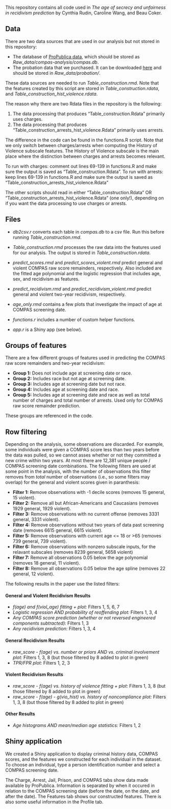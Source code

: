 This repository contains all code used in *The age of secrecy and unfairness in recidivism prediction* by Cynthia Rudin, Caroline Wang, and Beau Coker.

## Data

There are two data sources that are used in our analysis but not stored in this repository:
*	The database of [ProPublica data](https://github.com/propublica/compas-analysis), which should be stored as *Raw_data/compas-analysis/compas.db*.
*	The probation data that we purchased. It can be downloaded [here](https://drive.google.com/drive/folders/1s3QuXn4fEkuXtiUnyPphSQ9lMosgVTYj) and should be stored in *Raw_data/probation/*.

These data sources are needed to run *Table_construction.rmd*. Note that the features created by this script are stored in *Table_construction.rdata*, and *Table_construction_hist_violence.rdata*. 

The reason why there are two Rdata files in the repository is the following: 
1)	 The data processing that produces “Table_construction.Rdata” primarily uses charges. 
2)	The data processing that produces “Table_construction_arrests_hist_violence.Rdata” primarily uses arrests. 

The difference in the code can be found in the functions.R script. Note that we only switch between charges/arrests when computing the History of Violence subscale features. The History of Violence subscale is the main place where the distinction between charges and arrests becomes relevant. 

To run with charges: comment out lines 69-139 in functions.R and make sure the output is saved as “Table_construction.Rdata”.
To run with arrests: keep lines 69-139 in functions.R and make sure the output is saved as “Table_construction_arrests_hist_violence.Rdata” 

The other scripts should read in either “Table_construction.Rdata” OR “Table_construction_arrests_hist_violence.Rdata” (one only!), depending on if you want the data processing to use charges or arrests. 


## Files

*	*db2csv.r* converts each table in *compas.db* to a csv file. Run this before running *Table_construction.rmd*.

*	*Table_construction.rmd* processes the raw data into the features used for our analysis. The output is stored in *Table_construction.rdata*.

*	*predict_scores.rmd* and *predict_scores_violent.rmd* predict general and violent COMPAS raw score remainders, respectively. Also included are the fitted age polynomial and the logistic regression that includes age, sex, and recidivism as features.  

*	*predict_recidivism.rmd* and *predict_recidivism_violent.rmd* predict general and violent two-year recidivism, respectively. 

*	*age_only.rmd* contains a few plots that investigate the impact of age at COMPAS screening date.

*	*functions.r* includes a number of custom helper functions.

*	*app.r* is a Shiny app (see below).

## Groups of features

There are a few different groups of features used in predicting the COMPAS raw score remainders and two-year recidivism:
*	**Group 1:** Does not include age at screening date or race.
*	**Group 2:** Includes race but not age at screening date.
*	**Group 3:** Includes age at screening date but not race.
*	**Group 4:** Includes age at screening date and race.
*	**Group 5:** Includes age at screening date and race as well as total number of charges and total number of arrests. Used only for COMPAS raw score remainder prediction.

These groups are referenced in the code.

## Row filtering

Depending on the analysis, some observations are discarded. For example, some individuals were given a COMPAS score less than two years before the data was pulled, so we cannot asses whether or not they committed a new crime within two years. At most there are 12,381 unique people / COMPAS screening date combinations. The following filters are used at some point in the analysis, with the number of observations this filter removes from *total* number of observations (i.e., so some filters may overlap) for the general and violent scores given in paranthesis:

*	**Filter 1:** Remove observations with -1 decile scores (removes 15 general, 15 violent).
*	**Filter 2:** Remove all but African-Americans and Caucasians (removes 1929 general, 1929 violent).
*	**Filter 3:** Remove observations with no current offense (removes 3331 general, 3331 violent).
*	**Filter 4:** Remove observations without two years of data past screening date (removes 6615 general, 6615 violent).
*	**Filter 5:** Remove observations with current age <= 18 or >65 (removes 739 general, 739 violent).
*	**Filter 6:** Remove observations with nonzero subscale inputs, for the relavant subscales (removes 8239 general, 5658 violent) 
*	**Filter 7:** Remove all observations 0.05 below the age polynomial (removes 18 general, 11 violent).
*	**Filter 8:** Remove all observations 0.05 below the age spline (removes 22 general, 12 violent).

The following results in the paper use the listed filters:
#### General and Violent Recidivism Results

*	*f(age) and f(viol_age) fitting + plot:*
Filters 1, 5, 6, 7
*	*Logistic regression AND probability of reoffending plot:*
Filters 1, 3, 4
*	*Any COMPAS score prediction (whether or not reversed engineered components subtracted):*
Filters 1, 3
*	*Any recidivism prediction:*
Filters 1, 3, 4


#### General Recidivism Results

*	*raw_score - f(age) vs. number or priors AND vs. criminal involvement plot:*
Filters 1, 3, 8 (but those filtered by 8 added to plot in green)
*	*TPR/FPR plot:*
Filters 1, 2, 3


#### Violent Recidivism Results

*	*raw_score - f(age) vs. history of violence fitting + plot:*
Filters 1, 3, 8 (but those filtered by 8 added to plot in green)
*	*raw_score - f(age) - g(vio_hist) vs. history of noncompliance plot:*
Filters 1, 3, 8 (but those filtered by 8 added to plot in green)


#### Other Results

*	*Age histograms AND mean/median age statistics:*
Filters 1, 2


## Shiny application

We created a Shiny application to display criminal history data, COMPAS scores, and the features we constructed for each individual in the dataset. To choose an individual, type a person identification number and select a COMPAS screening date. 

The Charge, Arrest, Jail, Prison, and COMPAS tabs show data made available by ProPublica. Information is separated by when it occured in relation to the COMPAS screening date (before the date, on the date, and after the date). The Features tab shows our constructed features. There is also some useful information in the Profile tab. 
